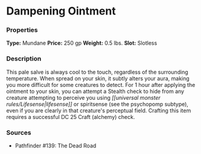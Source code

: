 ﻿---
Title: "Dampening Ointment"
Type: "Mundane"
Price: "250 gp"
Weight: "0.5 lbs."
Slot: "Slotless"
Description: |
  "This pale salve is always cool to the touch, regardless of the surrounding temperature. When spread on your skin, it subtly alters your aura, making you more difficult for some creatures to detect. For 1 hour after applying the ointment to your skin, you can attempt a Stealth check to hide from any creature attempting to perceive you using lifesense or spiritsense (see the psychopomp subtype), even if you are clearly in that creature's perceptual field. Crafting this item requires a successful DC 25 Craft (alchemy) check."
Sources: "['Pathfinder #139: The Dead Road']"
---

# Dampening Ointment

### Properties

**Type:** Mundane **Price:** 250 gp **Weight:** 0.5 lbs. **Slot:** Slotless

### Description

This pale salve is always cool to the touch, regardless of the surrounding temperature. When spread on your skin, it subtly alters your aura, making you more difficult for some creatures to detect. For 1 hour after applying the ointment to your skin, you can attempt a Stealth check to hide from any creature attempting to perceive you using _[[universal monster rules/Lifesense|lifesense]]_ or spiritsense (see the psychopomp subtype), even if you are clearly in that creature's perceptual field. Crafting this item requires a successful DC 25 Craft (alchemy) check.

### Sources

* Pathfinder #139: The Dead Road